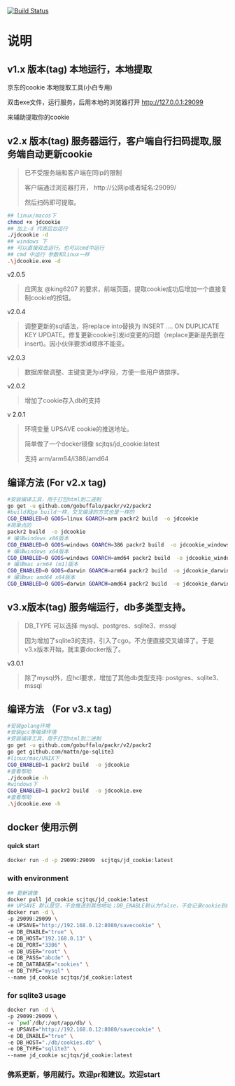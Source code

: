 [![Build Status](https://drone.pi.scjtqs.com:8443/api/badges/scjtqs/jd_cookie/status.svg)](https://drone.pi.scjtqs.com:8443/scjtqs/jd_cookie)
# 说明

## v1.x 版本(tag) 本地运行，本地提取
京东的cookie 本地提取工具(小白专用) 

双击exe文件，运行服务，后用本地的浏览器打开 http://127.0.0.1:29099

来辅助提取你的cookie

## v2.x 版本(tag) 服务器运行，客户端自行扫码提取,服务端自动更新cookie
> 已不受服务端和客户端在同ip的限制
> 
> 客户端通过浏览器打开， http://公网ip或者域名:29099/
> 
> 然后扫码即可提取。
>
> 
```bash
## linux/macos下
chmod +x jdcookie
## 加上-d 代表后台运行
./jdcookie -d
## windows 下
## 可以直接双击运行。也可以cmd中运行
## cmd 中运行 参数和linux一样
.\jdcookie.exe -d
```
v2.0.5
> 应网友 @king6207 的要求，前端页面，提取cookie成功后增加一个直接复制cookie的按钮。
> 


v2.0.4
> 调整更新的sql语法，将replace into替换为 INSERT .... ON DUPLICATE KEY UPDATE。修复更新cookie引发id变更的问题（replace更新是先删在insert)。因小伙伴要求id顺序不能变。 

v2.0.3
> 数据库做调整、主键变更为id字段，方便一些用户做排序。

v2.0.2
> 增加了cookie存入db的支持

v 2.0.1
> 环境变量 UPSAVE cookie的推送地址。
>
> 简单做了一个docker镜像 scjtqs/jd_cookie:latest 
> 
> 支持  arm/arm64/i386/amd64

## 编译方法 (For v2.x tag)
```bash
#安装编译工具，用于打包html到二进制
go get -u github.com/gobuffalo/packr/v2/packr2
#build和go build一样，交叉编译的方式也是一样的
CGO_ENABLED=0 GOOS=linux GOARCH=arm packr2 build  -o jdcookie
#简单点的
packr2 build  -o jdcookie
# 编译windows x86版本
CGO_ENABLED=0 GOOS=windows GOARCH=386 packr2 build  -o jdcookie_windows_x86.exe
# 编译windows x64版本
CGO_ENABLED=0 GOOS=windows GOARCH=amd64 packr2 build  -o jdcookie_windows_x64.exe
# 编译mac arm64 (m1)版本
CGO_ENABLED=0 GOOS=darwin GOARCH=arm64 packr2 build  -o jdcookie_darwin_arm64
# 编译mac amd64 x64版本
CGO_ENABLED=0 GOOS=darwin GOARCH=amd64 packr2 build  -o jdcookie_darwin_x64
```

## v3.x版本(tag) 服务端运行，db多类型支持。
> DB_TYPE 可以选择 mysql、postgres、sqlite3、mssql
> 
> 因为增加了sqlite3的支持，引入了cgo。不方便直接交叉编译了。于是 v3.x版本开始，就主要docker版了。
> 

v3.0.1
> 除了mysql外，应hcl要求，增加了其他db类型支持: postgres、sqlite3、mssql
> 

## 编译方法 （For v3.x tag)
```bash
#安装golang环境
#安装gcc等编译环境
#安装编译工具，用于打包html到二进制
go get -u github.com/gobuffalo/packr/v2/packr2
go get github.com/mattn/go-sqlite3
#linux/mac/UNIX下
CGO_ENABLED=1 packr2 build  -o jdcookie
#查看帮助
./jdcookie -h 
#windows下
CGO_ENABLED=1 packr2 build  -o jdcookie.exe
#查看帮助
.\jdcookie.exe -h
```


## docker 使用示例

#### quick start
```bash
docker run -d -p 29099:29099  scjtqs/jd_cookie:latest
```

### with environment
```bash
## 更新镜像
docker pull jd_cookie scjtqs/jd_cookie:latest
## UPSAVE 默认是空，不会推送到其他地址；DB_ENABLE默认为false，不会记录cookie到db。
docker run -d \
-p 29099:29099 \
-e UPSAVE="http://192.168.0.12:8080/savecookie" \
-e DB_ENABLE="true" \
-e DB_HOST="192.168.0.13" \
-e DB_PORT="3306" \
-e DB_USER="root" \
-e DB_PASS="abcde" \
-e DB_DATABASE="cookies" \
-e DB_TYPE="mysql" \
--name jd_cookie scjtqs/jd_cookie:latest
```
### for sqlite3 usage
```bash
docker run -d \
-p 29099:29099 \
-v `pwd`/db/:/opt/app/db/ \
-e UPSAVE="http://192.168.0.12:8080/savecookie" \
-e DB_ENABLE="true" \
-e DB_HOST="./db/cookies.db" \
-e DB_TYPE="sqlite3" \
--name jd_cookie scjtqs/jd_cookie:latest
```

### 佛系更新，够用就行。欢迎pr和建议。欢迎start
